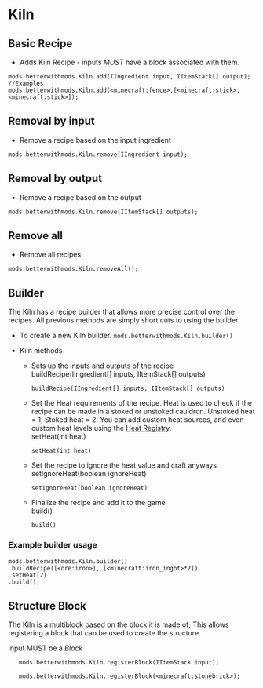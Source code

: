 # Kiln

## Basic Recipe
* Adds Kiln Recipe - inputs *MUST* have a block associated with them.

```zenscript
mods.betterwithmods.Kiln.add(IIngredient input, IItemStack[] output);
//Examples
mods.betterwithmods.Kiln.add(<minecraft:fence>,[<minecraft:stick>,<minecraft:stick>]);
```

## Removal by input

* Remove a recipe based on the input ingredient
```zenscript
mods.betterwithmods.Kiln.remove(IIngredient input);
```

## Removal by output

* Remove a recipe based on the output
```zenscript
mods.betterwithmods.Kiln.remove(IItemStack[] outputs);
```

## Remove all

* Remove all recipes
```zenscript
mods.betterwithmods.Kiln.removeAll();
```


## Builder

The Kiln has a recipe builder that allows more precise control over the recipes. All previous methods are simply short cuts to using the builder.

* To create a new Kiln builder. `mods.betterwithmods.Kiln.builder()`

* Kiln methods
     * Sets up the inputs and outputs of the recipe<br /> buildRecipe(IIngredient[] inputs, IItemStack[] outputs)
       ```zenscript
       buildRecipe(IIngredient[] inputs, IItemStack[] outputs)
       ```
     * Set the Heat requirements of the recipe. Heat is used to check if the recipe can be made in a stoked or unstoked cauldron. Unstoked heat = 1, Stoked heat = 2. You can add custom heat sources, and even custom heat levels using the [Heat Registry](/Mods/Modtweaker/BetterWithMods/HeatRegistry/).<br /> setHeat(int heat)
       ```zenscript
       setHeat(int heat)
       ```
     * Set the recipe to ignore the heat value and craft anyways<br /> setIgnoreHeat(boolean ignoreHeat)
       ```zenscript
       setIgnoreHeat(boolean ignoreHeat)
       ```
     * Finalize the recipe and add it to the game<br /> build()
       ```zenscript
       build()
       ```

### Example builder usage
```zenscript
mods.betterwithmods.Kiln.builder()
.buildRecipe([<ore:iron>], [<minecraft:iron_ingot>*2])
.setHeat(2)
.build();
```

## Structure Block

The Kiln is a multiblock based on the block it is made of; This allows registering a block that can be used to create the structure.

Input MUST be a _Block_

```zenscript
   mods.betterwithmods.Kiln.registerBlock(IItemStack input);

   mods.betterwithmods.Kiln.registerBlock(<minecraft:stonebrick>);
```